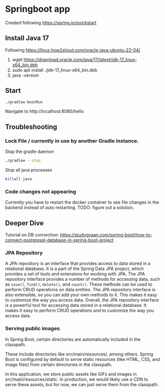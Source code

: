 # Springboot app

Created following https://spring.io/quickstart

## Install Java 17

Following https://linux.how2shout.com/oracle-java-ubuntu-22-04/

1. wget https://download.oracle.com/java/17/latest/jdk-17_linux-x64_bin.deb
2. sudo apt install ./jdk-17_linux-x64_bin.deb
3. java -version

## Start

```bash
./gradlew bootRun
```

Navigate to http://localhost:8080/hello

## Troubleshooting

### Lock File / currently in use by another Gradle instance.

Stop the gradle daemon

```bash
./gradlew --stop
```

Stop all java processes

```bash
killall java
```

### Code changes not appearing

Currently you have to restart the docker container to see file changes in the backend instead of auto restarting. TODO: figure out a solution.

## Deeper Dive

Tutorial on DB connection: https://studygyaan.com/spring-boot/how-to-connect-postgresql-database-in-spring-boot-project

### JPA Repository

A JPA repository is an interface that provides access to data stored in a relational database. It is a part of the Spring Data JPA project, which provides a set of tools and extensions for working with JPA.
The JPA repository interface provides a number of methods for accessing data, such as `save()`, `find()`, `delete()`, and `count()`. These methods can be used to perform CRUD operations on data entities.
The JPA repository interface is also extensible, so you can add your own methods to it. This makes it easy to customize the way you access data.
Overall, the JPA repository interface is a powerful tool for accessing data stored in a relational database. It makes it easy to perform CRUD operations and to customize the way you access data.

### Serving public images

In Spring Boot, certain directories are automatically included in the classpath.

These include directories like src/main/resources/, among others. Spring Boot is configured by default to serve static resources (like HTML, CSS, and image files) from certain directories in the classpath.

In this application, we store public assets like GIFs and images in src/main/resources/static. In production, we would likely use a CDN to serve these assets, but for now, we can just serve them from the classpath.
